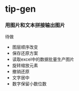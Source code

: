 # tip-gen
### 用图片和文本拼接输出图片
待做
- 图层顺序改变
- 保存还原方案
- 读取excel中的数据批量生产图片
- 旋转缩放元素
- 撤销还原
- 文字居中
- 数字保留小数位数
